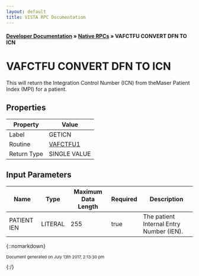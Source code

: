 ```yaml
---
layout: default
title: VISTA RPC Documentation
---
```


#### [Developer Documentation](../index) &#187; [Native RPCs](TableOfContents) &#187; VAFCTFU CONVERT DFN TO ICN<br/>
# VAFCTFU CONVERT DFN TO ICN

This will return the Integration Control Number (ICN) from theMaser Patient Index (MPI) for a patient.

## Properties

Property | Value
--- | ---
Label | GETICN
Routine | [VAFCTFU1](http://code.osehra.org/dox/Routine_VAFCTFU1_source.html)
Return Type | SINGLE VALUE


## Input Parameters

Name | Type | Maximum Data Length | Required | Description
--- | --- | --- | --- | ---
PATIENT IEN | LITERAL | 255 | true | The patient Internal Entry Number (IEN).



{::nomarkdown} <br/><p style="font-size: 11px">Document generated on July 13th 2017, 2:13:30 pm</p>{:/}